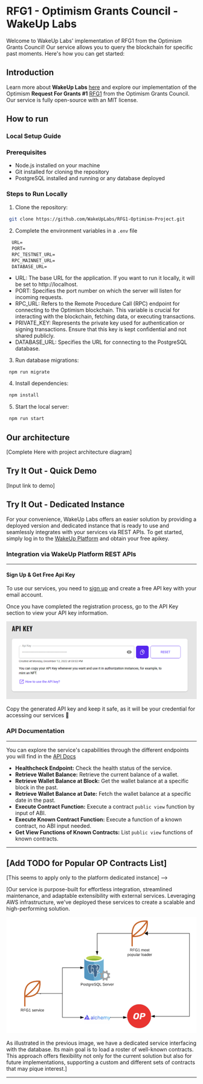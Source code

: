 # RFG1 - Optimism Grants Council - WakeUp Labs

Welcome to WakeUp Labs' implementation of RFG1 from the Optimism Grants Council! Our service allows you to query the blockchain for specific past moments. Here's how you can get started:

## Introduction

Learn more about **WakeUp Labs** [here](https://www.wakeuplabs.io/) and explore our implementation of the Optimism **Request For Grants #1** [RFG1](https://app.charmverse.io/op-grants/page-8928491436774362) from the Optimism Grants Council. Our service is fully open-source with an MIT license.

## How to run

### Local Setup Guide

### Prerequisites
- Node.js installed on your machine
- Git installed for cloning the repository
- PostgreSQL installed and running or any database deployed

### Steps to Run Locally
  1. Clone the repository:
```bash
 git clone https://github.com/WakeUpLabs/RFG1-Optimism-Project.git
```

  2. Complete the environment variables in a ```.env``` file

  ```
    URL=
    PORT=
    RPC_TESTNET_URL=
    RPC_MAINNET_URL=
    DATABASE_URL=
  ```
  - URL: The base URL for the application. If you want to run it locally, it will be set to http://localhost.
  - PORT: Specifies the port number on which the server will listen for incoming requests.
  - RPC_URL: Refers to the Remote Procedure Call (RPC) endpoint for connecting to the Optimism blockchain. This variable is crucial for interacting with the blockchain, fetching data, or executing transactions.
  - PRIVATE_KEY: Represents the private key used for authentication or signing transactions. Ensure that this key is kept confidential and not shared publicly.
  - DATABASE_URL: Specifies the URL for connecting to the PostgreSQL database.

3. Run database migrations:
```bash
 npm run migrate
```
4. Install dependencies:

```bash
 npm install
``` 

5. Start the local server:

```bash
 npm run start
``` 






## Our architecture

[Complete Here with project architecture diagram]

## Try It Out - Quick Demo

[Input link to demo]

## Try It Out - Dedicated Instance
For your convenience, WakeUp Labs offers an easier solution by providing a deployed version and dedicated instance that is ready to use and seamlessly integrates with your services via REST APIs. To get started, simply log in to the [WakeUp Platform](https://platform.wakeuplabs.io/) and obtain your free apikey.

### Integration via WakeUp Platform REST APIs
---
#### Sign Up & Get Free Api Key

To use our services, you need to [sign up](https://platform.wakeuplabs.io/) and create a free API key with your email account. 

Once you have completed the registration process, go to the API Key section to view your API key information. 

![image.png](./src/assets/image.png)

Copy the generated API key and keep it safe, as it will be your credential for accessing our services 🔐


### API Documentation

---

You can explore the service's capabilities through the different endpoints you will find in the [API Docs](https://wakeuplabs.stoplight.io/docs/stoplight-platform/vj8jtm9fbdl0n-retrieve-wallet-balance-at-date)


* **Healthcheck Endpoint:** Check the health status of the service.
* **Retrieve Wallet Balance:** Retrieve the current balance of a wallet.
* **Retrieve Wallet Balance at Block:** Get the wallet balance at a specific block in the past.
* **Retrieve Wallet Balance at Date:** Fetch the wallet balance at a specific date in the past.
* **Execute Contract Function:** Execute a contract ```public view``` function by input of ABI.
* **Execute Known Contract Function:** Execute a function of a known contract, no ABI input needed.
* **Get View Functions of Known Contracts:** List ```public view``` functions of known contracts.














------
********[Add TODO for Popular OP Contracts List]********
------
[This seems to apply only to the platform dedicated instance] --> 

[Our service is purpose-built for effortless integration, streamlined maintenance, and adaptable extensibility with external services. Leveraging AWS infrastructure, we've deployed these services to create a scalable and high-performing solution.

![image.png](./src/assets/rfg1-architecture.png)

As illustrated in the previous image, we have a dedicated service interfacing with the database. Its main goal is to load a roster of well-known contracts. This approach offers flexibility not only for the current solution but also for future implementations, supporting a custom and different sets of contracts that may pique interest.]



---------
